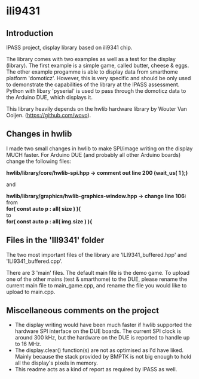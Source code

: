 # ili9431

## Introduction
IPASS project, display library based on ili9341 chip.

The library comes with two examples as well as a test for the display (library). The first example is a simple game, called butter, cheese & eggs. The other example progamme is able to display data from smarthome platform 'domoticz'. However, this is very specific and should be only used to demonstrate the capabilities of the library at the IPASS assessment. Python with libary 'pyserial' is used to pass through the domoticz data to the Arduino DUE, which displays it.

This library heavily depends on the hwlib hardware library by Wouter Van Ooijen. (https://github.com/wovo).

## Changes in hwlib
I made two small changes in hwlib to make SPI/image writing on the display MUCH faster.
For Arduino DUE (and probably all other Arduino boards) change the following files:

**hwlib/library/core/hwlib-spi.hpp -> comment out line 200 (wait_us( 1 );)**<br/>

and<br/>

**hwlib/library/graphics/hwlib-graphics-window.hpp -> change line 106:**<br/>
from<br/>
**for( const auto p : all( size ) ){**<br/>
to<br/>
**for( const auto p : all( img.size ) ){**<br/>

## Files in the 'IlI9341' folder
The two most important files of the library are 'ILI9341_buffered.hpp' and 'ILI9341_buffered.cpp'.

There are 3 'main' files. The default main file is the demo game. To upload one of the other mains (test & smarthome) to the DUE, please rename the current main file to main_game.cpp, and rename the file you would like to upload to main.cpp.

## Miscellaneous comments on the project
- The display writing would have been much faster if hwlib supported the hardware SPI interface on the DUE boards. The current SPI clock is around 300 kHz, but the hardware on the DUE is reported to handle up to 16 MHz.
- The display.clear() function(s) are not as optimised as I'd have liked. Mainly because the stack provided by BMPTK is not big enough to hold all the display's pixels in memory.
- This readme acts as a kind of report as required by IPASS as well.
